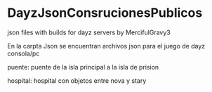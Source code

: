 # DayzJsonConsrucionesPublicos
json files with builds for dayz servers by MercifulGravy3



En la carpta Json se encuentran archivos json para el juego de dayz consola/pc 



puente: puente de la isla principal a la isla de prision



hospital: hospital con objetos entre nova y stary
